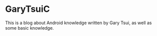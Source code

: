 # GaryTsuiC
This is a blog about Android knowledge written by Gary Tsui, as well as some basic knowledge.
